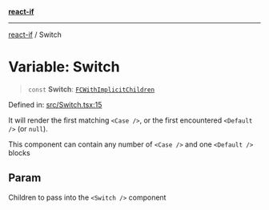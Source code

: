 [**react-if**](../README.md)

***

[react-if](../globals.md) / Switch

# Variable: Switch

> `const` **Switch**: [`FCWithImplicitChildren`](../type-aliases/FCWithImplicitChildren.md)

Defined in: [src/Switch.tsx:15](https://github.com/romac/react-if/blob/0638f38c0a8162c71148782cc92938aca5f5e428/src/Switch.tsx#L15)

It will render the first matching `<Case />`, or the first encountered `<Default />` (or `null`).

This component can contain any number of `<Case />` and one `<Default />` blocks

## Param

Children to pass into the `<Switch />` component
